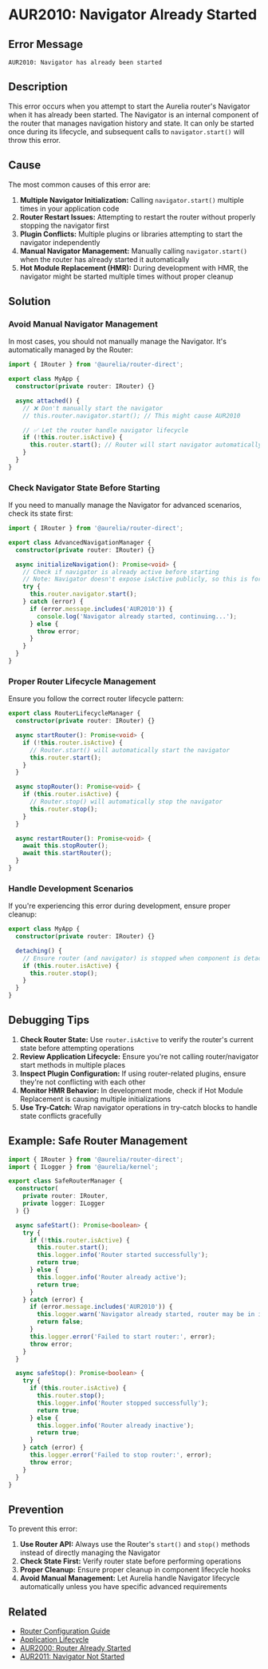 # AUR2010: Navigator Already Started

## Error Message

`AUR2010: Navigator has already been started`

## Description

This error occurs when you attempt to start the Aurelia router's Navigator when it has already been started. The Navigator is an internal component of the router that manages navigation history and state. It can only be started once during its lifecycle, and subsequent calls to `navigator.start()` will throw this error.

## Cause

The most common causes of this error are:

1. **Multiple Navigator Initialization:** Calling `navigator.start()` multiple times in your application code
2. **Router Restart Issues:** Attempting to restart the router without properly stopping the navigator first
3. **Plugin Conflicts:** Multiple plugins or libraries attempting to start the navigator independently
4. **Manual Navigator Management:** Manually calling `navigator.start()` when the router has already started it automatically
5. **Hot Module Replacement (HMR):** During development with HMR, the navigator might be started multiple times without proper cleanup

## Solution

### Avoid Manual Navigator Management

In most cases, you should not manually manage the Navigator. It's automatically managed by the Router:

```typescript
import { IRouter } from '@aurelia/router-direct';

export class MyApp {
  constructor(private router: IRouter) {}

  async attached() {
    // ❌ Don't manually start the navigator
    // this.router.navigator.start(); // This might cause AUR2010

    // ✅ Let the router handle navigator lifecycle
    if (!this.router.isActive) {
      this.router.start(); // Router will start navigator automatically
    }
  }
}
```

### Check Navigator State Before Starting

If you need to manually manage the Navigator for advanced scenarios, check its state first:

```typescript
import { IRouter } from '@aurelia/router-direct';

export class AdvancedNavigationManager {
  constructor(private router: IRouter) {}

  async initializeNavigation(): Promise<void> {
    // Check if navigator is already active before starting
    // Note: Navigator doesn't expose isActive publicly, so this is for illustration
    try {
      this.router.navigator.start();
    } catch (error) {
      if (error.message.includes('AUR2010')) {
        console.log('Navigator already started, continuing...');
      } else {
        throw error;
      }
    }
  }
}
```

### Proper Router Lifecycle Management

Ensure you follow the correct router lifecycle pattern:

```typescript
export class RouterLifecycleManager {
  constructor(private router: IRouter) {}

  async startRouter(): Promise<void> {
    if (!this.router.isActive) {
      // Router.start() will automatically start the navigator
      this.router.start();
    }
  }

  async stopRouter(): Promise<void> {
    if (this.router.isActive) {
      // Router.stop() will automatically stop the navigator
      this.router.stop();
    }
  }

  async restartRouter(): Promise<void> {
    await this.stopRouter();
    await this.startRouter();
  }
}
```

### Handle Development Scenarios

If you're experiencing this error during development, ensure proper cleanup:

```typescript
export class MyApp {
  constructor(private router: IRouter) {}

  detaching() {
    // Ensure router (and navigator) is stopped when component is detached
    if (this.router.isActive) {
      this.router.stop();
    }
  }
}
```

## Debugging Tips

1. **Check Router State:** Use `router.isActive` to verify the router's current state before attempting operations
2. **Review Application Lifecycle:** Ensure you're not calling router/navigator start methods in multiple places
3. **Inspect Plugin Configuration:** If using router-related plugins, ensure they're not conflicting with each other
4. **Monitor HMR Behavior:** In development mode, check if Hot Module Replacement is causing multiple initializations
5. **Use Try-Catch:** Wrap navigator operations in try-catch blocks to handle state conflicts gracefully

## Example: Safe Router Management

```typescript
import { IRouter } from '@aurelia/router-direct';
import { ILogger } from '@aurelia/kernel';

export class SafeRouterManager {
  constructor(
    private router: IRouter,
    private logger: ILogger
  ) {}

  async safeStart(): Promise<boolean> {
    try {
      if (!this.router.isActive) {
        this.router.start();
        this.logger.info('Router started successfully');
        return true;
      } else {
        this.logger.info('Router already active');
        return true;
      }
    } catch (error) {
      if (error.message.includes('AUR2010')) {
        this.logger.warn('Navigator already started, router may be in inconsistent state');
        return false;
      }
      this.logger.error('Failed to start router:', error);
      throw error;
    }
  }

  async safeStop(): Promise<boolean> {
    try {
      if (this.router.isActive) {
        this.router.stop();
        this.logger.info('Router stopped successfully');
        return true;
      } else {
        this.logger.info('Router already inactive');
        return true;
      }
    } catch (error) {
      this.logger.error('Failed to stop router:', error);
      throw error;
    }
  }
}
```

## Prevention

To prevent this error:

1. **Use Router API:** Always use the Router's `start()` and `stop()` methods instead of directly managing the Navigator
2. **Check State First:** Verify router state before performing operations
3. **Proper Cleanup:** Ensure proper cleanup in component lifecycle hooks
4. **Avoid Manual Management:** Let Aurelia handle Navigator lifecycle automatically unless you have specific advanced requirements

## Related

- [Router Configuration Guide](../../router-direct/)
- [Application Lifecycle](../../app-basics/)
- [AUR2000: Router Already Started](./aur2000.md)
- [AUR2011: Navigator Not Started](./aur2011.md)
